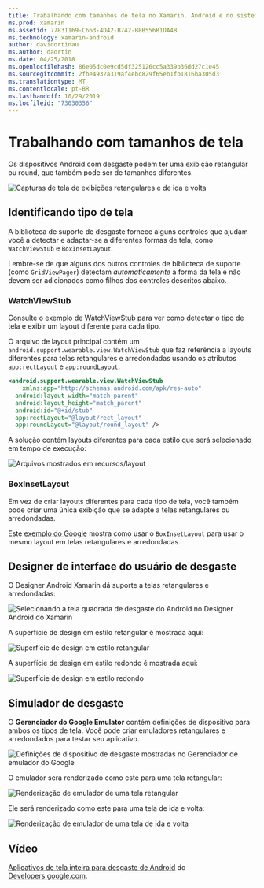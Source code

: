 ```yaml
---
title: Trabalhando com tamanhos de tela no Xamarin. Android e no sistema operacional de desgaste
ms.prod: xamarin
ms.assetid: 77831169-C663-4D42-B742-B8B556B1DA4B
ms.technology: xamarin-android
author: davidortinau
ms.author: daortin
ms.date: 04/25/2018
ms.openlocfilehash: 86e05dc0e9cd5df325126cc5a339b36dd27c1e45
ms.sourcegitcommit: 2fbe4932a319af4ebc829f65eb1fb1816ba305d3
ms.translationtype: MT
ms.contentlocale: pt-BR
ms.lasthandoff: 10/29/2019
ms.locfileid: "73030356"
---
```

# <a name="working-with-screen-sizes"></a>Trabalhando com tamanhos de tela

Os dispositivos Android com desgaste podem ter uma exibição retangular ou round, que também pode ser de tamanhos diferentes.

![Capturas de tela de exibições retangulares e de ida e volta](screen-sizes-images/moyeu-wear.png)

## <a name="identifying-screen-type"></a>Identificando tipo de tela

A biblioteca de suporte de desgaste fornece alguns controles que ajudam você a detectar e adaptar-se a diferentes formas de tela, como `WatchViewStub` e `BoxInsetLayout`.

Lembre-se de que alguns dos outros controles de biblioteca de suporte (como `GridViewPager`) detectam *automaticamente* a forma da tela e não devem ser adicionados como filhos dos controles descritos abaixo.

### <a name="watchviewstub"></a>WatchViewStub

Consulte o exemplo de [WatchViewStub](https://docs.microsoft.com/samples/xamarin/monodroid-samples/wear-watchviewstub) para ver como detectar o tipo de tela e exibir um layout diferente para cada tipo.

O arquivo de layout principal contém um `android.support.wearable.view.WatchViewStub` que faz referência a layouts diferentes para telas retangulares e arredondadas usando os atributos `app:rectLayout` e `app:roundLayout`:

```xml
<android.support.wearable.view.WatchViewStub
    xmlns:app="http://schemas.android.com/apk/res-auto"
  android:layout_width="match_parent"
  android:layout_height="match_parent"
  android:id="@+id/stub"
  app:rectLayout="@layout/rect_layout"
  app:roundLayout="@layout/round_layout" />
```

A solução contém layouts diferentes para cada estilo que será selecionado em tempo de execução:

![Arquivos mostrados em recursos/layout](screen-sizes-images/solution.png)

### <a name="boxinsetlayout"></a>BoxInsetLayout

Em vez de criar layouts diferentes para cada tipo de tela, você também pode criar uma única exibição que se adapte a telas retangulares ou arredondadas.

Este [exemplo do Google](https://developer.android.com/training/wearables/ui/layouts.html#same-layout) mostra como usar o `BoxInsetLayout` para usar o mesmo layout em telas retangulares e arredondadas.

## <a name="wear-ui-designer"></a>Designer de interface do usuário de desgaste

O Designer Android Xamarin dá suporte a telas retangulares e arredondadas:

![Selecionando a tela quadrada de desgaste do Android no Designer Android do Xamarin](screen-sizes-images/design-screen-type.png)

A superfície de design em estilo retangular é mostrada aqui:

![Superfície de design em estilo retangular](screen-sizes-images/design-rect.png) 

A superfície de design em estilo redondo é mostrada aqui:

![Superfície de design em estilo redondo](screen-sizes-images/design-round.png)

## <a name="wear-simulator"></a>Simulador de desgaste

O **Gerenciador do Google Emulator** contém definições de dispositivo para ambos os tipos de tela. Você pode criar emuladores retangulares e arredondados para testar seu aplicativo.

![Definições de dispositivo de desgaste mostradas no Gerenciador de emulador do Google](screen-sizes-images/emulator-devices.png)

O emulador será renderizado como este para uma tela retangular:

![Renderização de emulador de uma tela retangular](screen-sizes-images/recipe-2.png) 

Ele será renderizado como este para uma tela de ida e volta:

![Renderização de emulador de uma tela de ida e volta](screen-sizes-images/recipe-2-round.png)

## <a name="video"></a>Vídeo

[Aplicativos de tela inteira para desgaste de Android](https://www.youtube.com/watch?v=naf_WbtFAlY) do [Developers.google.com](https://www.youtube.com/channel/UC_x5XG1OV2P6uZZ5FSM9Ttw).
